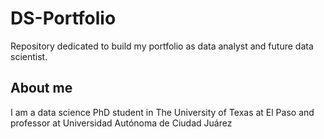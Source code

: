 # DS-Portfolio
Repository dedicated to build my portfolio as data analyst and future data scientist.

## About me
I am a data science PhD student in The University of Texas at El Paso and professor at Universidad Autónoma de Ciudad Juárez
